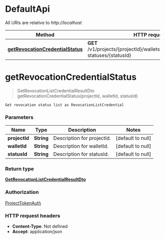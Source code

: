 # DefaultApi

All URIs are relative to _http://localhost_

| Method                                                                           | HTTP request                                                                       | Description |
| -------------------------------------------------------------------------------- | ---------------------------------------------------------------------------------- | ----------- |
| [**getRevocationCredentialStatus**](DefaultApi.md#getRevocationCredentialStatus) | **GET** /v1/projects/{projectId}/wallets/{walletId}/revocation-statuses/{statusId} |             |

<a name="getRevocationCredentialStatus"></a>

# **getRevocationCredentialStatus**

> GetRevocationListCredentialResultDto getRevocationCredentialStatus(projectId, walletId, statusId)

    Get revocation status list as RevocationListCredential

### Parameters

| Name          | Type       | Description                | Notes             |
| ------------- | ---------- | -------------------------- | ----------------- |
| **projectId** | **String** | Description for projectId. | [default to null] |
| **walletId**  | **String** | Description for walletId.  | [default to null] |
| **statusId**  | **String** | Description for statusId.  | [default to null] |

### Return type

[**GetRevocationListCredentialResultDto**](../Models/GetRevocationListCredentialResultDto.md)

### Authorization

[ProjectTokenAuth](../README.md#ProjectTokenAuth)

### HTTP request headers

- **Content-Type**: Not defined
- **Accept**: application/json
